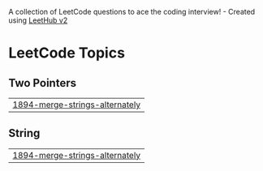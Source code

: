 A collection of LeetCode questions to ace the coding interview! - Created using [LeetHub v2](https://github.com/arunbhardwaj/LeetHub-2.0)
<!---LeetCode Topics Start-->
# LeetCode Topics
## Two Pointers
|  |
| ------- |
| [1894-merge-strings-alternately](https://github.com/dhruva-vermani/LeetcodeProblemsSolved/tree/master/1894-merge-strings-alternately) |
## String
|  |
| ------- |
| [1894-merge-strings-alternately](https://github.com/dhruva-vermani/LeetcodeProblemsSolved/tree/master/1894-merge-strings-alternately) |
<!---LeetCode Topics End-->